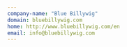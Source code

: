 ```yaml
---
company-name: "Blue Billywig"
domain: bluebillywig.com
home: http://www.bluebillywig.com/en
email: info@bluebillywig.com
---
```




